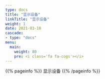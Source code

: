 ```yaml
---
type: docs
title: "显示设备"
linkTitle: "显示设备"
weight: 1
date: 2021-03-10
cascade:
- type: "docs"
menu:
  main:
    weight: 80
    pre: <i class='fa fa-cogs'></i>
---
```


{{% pageinfo %}}
显示设备
{{% /pageinfo %}}



